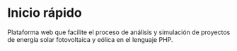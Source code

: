 # Inicio rápido

Plataforma web que facilite el proceso de análisis y simulación de proyectos
de energía solar fotovoltaica y eólica en el lenguaje PHP.